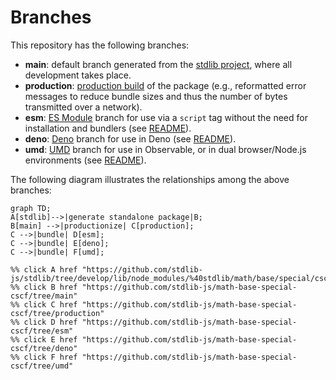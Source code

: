 <!--

@license Apache-2.0

Copyright (c) 2022 The Stdlib Authors.

Licensed under the Apache License, Version 2.0 (the "License");
you may not use this file except in compliance with the License.
You may obtain a copy of the License at

    http://www.apache.org/licenses/LICENSE-2.0

Unless required by applicable law or agreed to in writing, software
distributed under the License is distributed on an "AS IS" BASIS,
WITHOUT WARRANTIES OR CONDITIONS OF ANY KIND, either express or implied.
See the License for the specific language governing permissions and
limitations under the License.

-->

# Branches

This repository has the following branches:

-   **main**: default branch generated from the [stdlib project][stdlib-url], where all development takes place.
-   **production**: [production build][production-url] of the package (e.g., reformatted error messages to reduce bundle sizes and thus the number of bytes transmitted over a network).
-   **esm**: [ES Module][esm-url] branch for use via a `script` tag without the need for installation and bundlers (see [README][esm-readme]).
-   **deno**: [Deno][deno-url] branch for use in Deno (see [README][deno-readme]).
-   **umd**: [UMD][umd-url] branch for use in Observable, or in dual browser/Node.js environments (see [README][umd-readme]).

The following diagram illustrates the relationships among the above branches:

```mermaid
graph TD;
A[stdlib]-->|generate standalone package|B;
B[main] -->|productionize| C[production];
C -->|bundle| D[esm];
C -->|bundle| E[deno];
C -->|bundle| F[umd];

%% click A href "https://github.com/stdlib-js/stdlib/tree/develop/lib/node_modules/%40stdlib/math/base/special/cscf"
%% click B href "https://github.com/stdlib-js/math-base-special-cscf/tree/main"
%% click C href "https://github.com/stdlib-js/math-base-special-cscf/tree/production"
%% click D href "https://github.com/stdlib-js/math-base-special-cscf/tree/esm"
%% click E href "https://github.com/stdlib-js/math-base-special-cscf/tree/deno"
%% click F href "https://github.com/stdlib-js/math-base-special-cscf/tree/umd"
```

[stdlib-url]: https://github.com/stdlib-js/stdlib/tree/develop/lib/node_modules/%40stdlib/math/base/special/cscf
[production-url]: https://github.com/stdlib-js/math-base-special-cscf/tree/production
[deno-url]: https://github.com/stdlib-js/math-base-special-cscf/tree/deno
[deno-readme]: https://github.com/stdlib-js/math-base-special-cscf/blob/deno/README.md
[umd-url]: https://github.com/stdlib-js/math-base-special-cscf/tree/umd
[umd-readme]: https://github.com/stdlib-js/math-base-special-cscf/blob/umd/README.md
[esm-url]: https://github.com/stdlib-js/math-base-special-cscf/tree/esm
[esm-readme]: https://github.com/stdlib-js/math-base-special-cscf/blob/esm/README.md